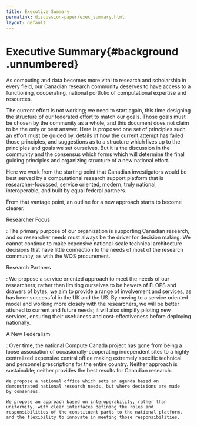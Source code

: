 ```yaml
---
title: Executive Summary
permalink: discussion-paper/exec_summary.html
layout: default
---
```

Executive Summary{#background .unnumbered}
==========

As computing and data becomes more vital to research and scholarship in
every field, our Canadian research community deserves to have access to
a functioning, cooperating, national portfolio of computational
expertise and resources.

The current effort is not working; we need to start again, this time
designing the structure of our federated effort to match our goals.
Those goals must be chosen by the community as a whole, and this
document does not claim to be the only or best answer. Here is proposed
one set of principles such an effort must be guided by, details of how
the current attempt has failed those principles, and suggestions as to a
structure which lives up to the principles and goals we set ourselves.
But it is the discussion in the community and the consensus which forms
which will determine the final guiding principles and organizing
structure of a new national effort.

Here we work from the starting point that Canadian investigators would
be best served by a computational research support platform that is
researcher-focussed, service oriented, modern, truly national,
interoperable, and built by equal federal partners.

From that vantage point, an outline for a new approach starts to become
clearer.

Researcher Focus

:   The primary purpose of our organization is supporting Canadian
    research, and so researcher needs must always be the driver for
    decision making. We cannot continue to make expensive national-scale
    technical architecture decisions that have little connection to the
    needs of most of the research community, as with the WOS
    procurement.

Research Partners

:   We propose a service oriented approach to meet the needs of our
    researchers; rather than limiting ourselves to be hewers of FLOPS
    and drawers of bytes, we aim to provide a range of involvement and
    services, as has been successful in the UK and the US. By moving to
    a service oriented model and working more closely with the
    researchers, we will be better attuned to current and future needs;
    it will also simplify piloting new services, ensuring their
    usefulness and cost-effectiveness before deploying nationally.

A New Federalism

:   Over time, the national Compute Canada project has gone from being a
    loose association of occasionally-cooperating independent sites to a
    highly centralized expensive central office making extremely
    specific technical and personnel prescriptions for the entire
    country. Neither approach is sustainable; neither provides the best
    results for Canadian research.

    We propose a national office which sets an agenda based on
    demonstrated national research needs, but where decisions are made
    by consensus.

    We propose an approach based on interoperability, rather than
    uniformity, with clear interfaces defining the roles and
    responsibilities of the constituent parts to the national platform,
    and the flexibility to innovate in meeting those responsibilities.

